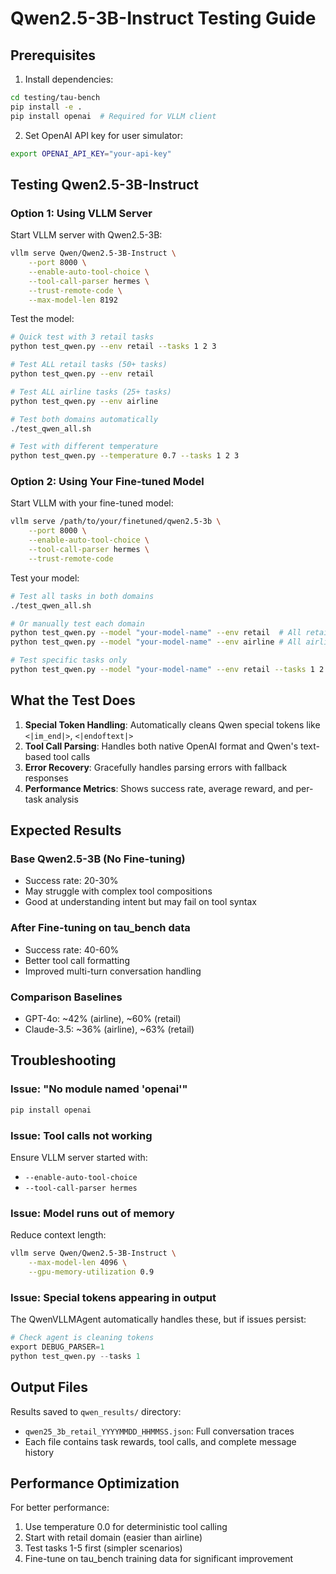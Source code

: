 # Qwen2.5-3B-Instruct Testing Guide

## Prerequisites

1. Install dependencies:
```bash
cd testing/tau-bench
pip install -e .
pip install openai  # Required for VLLM client
```

2. Set OpenAI API key for user simulator:
```bash
export OPENAI_API_KEY="your-api-key"
```

## Testing Qwen2.5-3B-Instruct

### Option 1: Using VLLM Server

Start VLLM server with Qwen2.5-3B:
```bash
vllm serve Qwen/Qwen2.5-3B-Instruct \
    --port 8000 \
    --enable-auto-tool-choice \
    --tool-call-parser hermes \
    --trust-remote-code \
    --max-model-len 8192
```

Test the model:
```bash
# Quick test with 3 retail tasks
python test_qwen.py --env retail --tasks 1 2 3

# Test ALL retail tasks (50+ tasks)
python test_qwen.py --env retail

# Test ALL airline tasks (25+ tasks)
python test_qwen.py --env airline

# Test both domains automatically
./test_qwen_all.sh

# Test with different temperature
python test_qwen.py --temperature 0.7 --tasks 1 2 3
```

### Option 2: Using Your Fine-tuned Model

Start VLLM with your fine-tuned model:
```bash
vllm serve /path/to/your/finetuned/qwen2.5-3b \
    --port 8000 \
    --enable-auto-tool-choice \
    --tool-call-parser hermes \
    --trust-remote-code
```

Test your model:
```bash
# Test all tasks in both domains
./test_qwen_all.sh

# Or manually test each domain
python test_qwen.py --model "your-model-name" --env retail  # All retail tasks
python test_qwen.py --model "your-model-name" --env airline # All airline tasks

# Test specific tasks only
python test_qwen.py --model "your-model-name" --env retail --tasks 1 2 3 4 5
```

## What the Test Does

1. **Special Token Handling**: Automatically cleans Qwen special tokens like `<|im_end|>`, `<|endoftext|>`
2. **Tool Call Parsing**: Handles both native OpenAI format and Qwen's text-based tool calls
3. **Error Recovery**: Gracefully handles parsing errors with fallback responses
4. **Performance Metrics**: Shows success rate, average reward, and per-task analysis

## Expected Results

### Base Qwen2.5-3B (No Fine-tuning)
- Success rate: 20-30%
- May struggle with complex tool compositions
- Good at understanding intent but may fail on tool syntax

### After Fine-tuning on tau_bench data
- Success rate: 40-60%
- Better tool call formatting
- Improved multi-turn conversation handling

### Comparison Baselines
- GPT-4o: ~42% (airline), ~60% (retail)
- Claude-3.5: ~36% (airline), ~63% (retail)

## Troubleshooting

### Issue: "No module named 'openai'"
```bash
pip install openai
```

### Issue: Tool calls not working
Ensure VLLM server started with:
- `--enable-auto-tool-choice`
- `--tool-call-parser hermes`

### Issue: Model runs out of memory
Reduce context length:
```bash
vllm serve Qwen/Qwen2.5-3B-Instruct \
    --max-model-len 4096 \
    --gpu-memory-utilization 0.9
```

### Issue: Special tokens appearing in output
The QwenVLLMAgent automatically handles these, but if issues persist:
```python
# Check agent is cleaning tokens
export DEBUG_PARSER=1
python test_qwen.py --tasks 1
```

## Output Files

Results saved to `qwen_results/` directory:
- `qwen25_3b_retail_YYYYMMDD_HHMMSS.json`: Full conversation traces
- Each file contains task rewards, tool calls, and complete message history

## Performance Optimization

For better performance:
1. Use temperature 0.0 for deterministic tool calling
2. Start with retail domain (easier than airline)
3. Test tasks 1-5 first (simpler scenarios)
4. Fine-tune on tau_bench training data for significant improvement